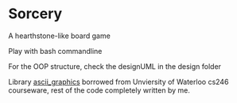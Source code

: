 # Sorcery
A hearthstone-like board game

Play with bash commandline

For the OOP structure, check the designUML in the design folder

Library <a href>ascii_graphics</a> borrowed from Unviersity of Waterloo cs246 courseware, rest of the code completely written by me.
